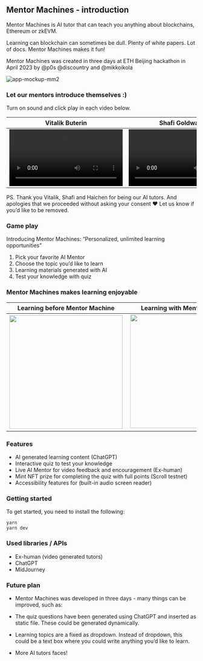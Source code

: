 
## Mentor Machines - introduction

Mentor Machines is AI tutor that can teach you anything about blockchains, Ethereum or zkEVM.

Learning can blockchain can sometimes be dull. Plenty of white papers. Lot of docs. Mentor Machines makes it fun!

Mentor Machines was created in three days at ETH Beijing hackathon in April 2023 by @p0s @discountry and @mikkoikola

![app-mockup-mm2](https://user-images.githubusercontent.com/85865001/230700835-24b70550-248f-4904-b154-a12a0b966ac4.png)

### Let our mentors introduce themselves :)

Turn on sound and click play in each video below.

Vitalik Buterin | Shafi Goldwasser | Haichen Shen
:-: | :-: | :-:
<video src="https://user-images.githubusercontent.com/85865001/230701687-5a27ed2d-27c2-4e15-938a-1d8553d5dc78.mp4"/></video> | <video  src="https://user-images.githubusercontent.com/85865001/230701691-c68c825d-cf4f-4244-8c7a-5aff52c3738b.mp4"/></video> | <video src="https://user-images.githubusercontent.com/85865001/230701694-4c8e0c91-950b-4492-aa39-23edd4fe626f.mp4"/></video>

PS. Thank you Vitalik, Shafi and Haichen for being our AI tutors. And apologies that we proceeded without asking your consent ❤️ Let us know if you’d like to be removed.

### Game play

Introducing Mentor Machines: “Personalized, unlimited learning opportunities”

1) Pick your favorite AI Mentor 
2) Choose the topic you’d like to learn
3) Learning materials generated with AI
4) Test your knowledge with quiz

### Mentor Machines makes learning enjoyable

Learning before Mentor Machine | Learning with Mentor Machine
:-: | :-:
<img width="300" src="https://user-images.githubusercontent.com/85865001/230702631-ef73c973-b41a-4bfc-8e66-51b750d0c3e7.jpg"> | <img width="300" src="https://user-images.githubusercontent.com/85865001/230702639-5643a669-8be7-4958-a205-4d25e58e4449.jpg">

### Features

- AI generated learning content (ChatGPT)
- Interactive quiz to test your knowledge
- Live AI Mentor for video feedback and encouragement (Ex-human)
- Mint NFT prize for completing the quiz with full points (Scroll testnet)
- Accessibility features for (built-in audio screen reader)

### Getting started

To get started, you need to install the following:

```
yarn
yarn dev
```

### Used libraries / APIs

- Ex-human (video generated tutors)
- ChatGPT
- MidJourney

### Future plan

- Mentor Machines was developed in three days - many things can be improved, such as:

- The quiz questions have been generated using ChatGPT and inserted as static file. These could be generated dynamically.

- Learning topics are a fixed as dropdown. Instead of dropdown, this could be a text box where you could write anything you’d like to learn.

- More AI tutors faces! 
